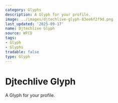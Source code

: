 ```yaml
---
category: Glyphs
description: A Glyph for your profile.
image: ../images/djtechlive-glyph-83ee6f2f9d.png
last_updated: '2025-09-17'
name: Djtechlive Glyph
source: WFCD
tags:
- Glyph
- Glyphs
tradable: false
type: Glyph
---
```


# Djtechlive Glyph

A Glyph for your profile.

